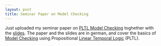 ```yaml
---
layout: post
title: Seminar Paper on Model Checking
---
```


Just uploaded my seminar paper on [PLTL Model
Checking](/files/modelchecking2007.pdf) toghether with the
[slides](/files/modelchecking2007-slides.pdf). The paper and the slides are
in german, and cover the basics of [Model
Checking](http://en.wikipedia.org/wiki/Model_checking) using Propositional
[Linear Temporal Logic](http://en.wikipedia.org/wiki/Linear_temporal_logic)
(PLTL).
